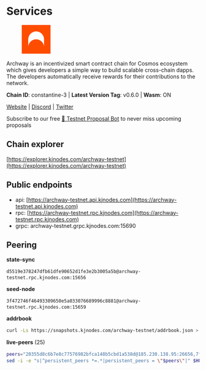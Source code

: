# Services

<figure><img src="https://raw.githubusercontent.com/kj89/cosmos-images/main/logos/archway.png" alt=""><figcaption></figcaption></figure>

Archway is an incentivized smart contract chain for Cosmos  ecosystem which gives developers a simple way to build  scalable cross-chain dapps. The developers automatically  receive rewards for their contributions to the network.

**Chain ID**: constantine-3 | **Latest Version Tag**: v0.6.0 | **Wasm**: ON

[Website](https://archway.io) | [Discord](https://discord.gg/archwayhq) | [Twitter](https://twitter.com/archwayhq)



Subscribe to our free [🤖 Testnet Proposal Bot](https://t.me/kjnodes_testnet_proposal_bot) to never miss upcoming proposals


## Chain explorer
[https://explorer.kjnodes.com/archway-testnet](https://explorer.kjnodes.com/archway-testnet)

## Public endpoints

* api: [https://archway-testnet.api.kjnodes.com](https://archway-testnet.api.kjnodes.com)
* rpc: [https://archway-testnet.rpc.kjnodes.com](https://archway-testnet.rpc.kjnodes.com)
* grpc: archway-testnet.grpc.kjnodes.com:15690

## Peering

**state-sync**

```text
d5519e378247dfb61dfe90652d1fe3e2b3005a5b@archway-testnet.rpc.kjnodes.com:15656
```

**seed-node**

```text
3f472746f46493309650e5a033076689996c8881@archway-testnet.rpc.kjnodes.com:15659
```

**addrbook**
```bash
curl -Ls https://snapshots.kjnodes.com/archway-testnet/addrbook.json > $HOME/.archway/config/addrbook.json
```

**live-peers** (25)
```bash
peers="20355d8c6b7e8c77576982bfca148b5cbd1a538d@185.230.138.95:26656,7f46c5c86639e04183cea341d62c59213cdc4542@185.230.138.49:26656,d0a57dec1e14e60e73c9a3f89f7cf351a846bd8a@120.226.39.220:16656,8b96338b18c1e4a76a119fe0812c131a4e2cc96a@65.109.70.45:20656,13dc844645671d5da8ee81ab969d19166c3df11d@65.109.90.169:15656,b7084c40af131f24ab7e449a9844e0f56c94fa41@51.91.30.173:4000,280fe9d15d5399bdd549487246dac82bab0a3fe8@220.85.113.33:26656,5c2a752c9b1952dbed075c56c600c3a79b58c395@195.3.220.140:26946,354a554c8ba12260c130cc1d5b706b10aced51ab@143.198.206.192:34656,e5e71ccd387eba74fec51b211e9236fca965af40@46.4.5.45:11556,5e0d6bfea56f7da5a1bdf9e4d1ee95c672a9d957@185.144.99.13:26656,0cf5d2bcc49c1acddb6b7b2bc547543ec2fbe844@34.239.246.206:26656,2854e7247155c5c0c418de40ed168850b4c73c60@85.232.252.19:26156,11aa4b7b17ac0a3372e98d4cbf83aacd6cfbbfdd@58.187.251.205:15656,d5519e378247dfb61dfe90652d1fe3e2b3005a5b@65.109.68.190:15656,85c669e01f5fca4d1ef7636a9526296a0083bb1d@15.235.193.57:26656,5869fe239308895eed0cdfdfdf386c7642a36459@38.242.227.84:15656,e50d7fa6a50ac792e5df61ff621d9621e9fcc8aa@34.133.135.231:26656,e82e213c14f7a1396b7deb968e945de1bfda8952@178.160.195.71:26656,9588fb1df2b32f50ca95c31dd92de0cd4724eac3@120.226.39.200:26656,958d9056c6173edb4714b6468bda509e97d0c80c@65.108.231.124:45656,874f0042c20d3808eccb86b523fffe42903034b8@95.217.144.107:11556,bb5b725dfb5d2b667e8d0396b6ca5429af19ee4c@120.226.39.230:26656,9aa8a73ea9364aa3cf7806d4dd25b6aed88d8152@190.2.136.144:11756,ade4d8bc8cbe014af6ebdf3cb7b1e9ad36f412c0@176.9.82.221:11556"
sed -i -e "s|^persistent_peers *=.*|persistent_peers = \"$peers\"|" $HOME/.archway/config/config.toml
```
